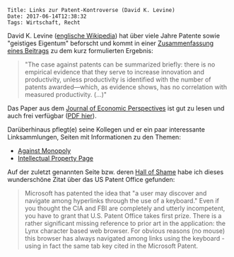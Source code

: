    Title: Links zur Patent-Kontroverse (David K. Levine)
    Date: 2017-06-14T12:38:32
    Tags: Wirtschaft, Recht

David K. Levine
([englische Wikipedia](https://en.wikipedia.org/wiki/David_K._Levine))
hat über viele Jahre Patente sowie "geistiges Eigentum" beforscht und
kommt in
einer
[Zusammenfassung eines Beitrags](https://www.aeaweb.org/articles?id=10.1257/jep.27.1.3) zu
dem kurz formulierten Ergebnis:

> "The case against patents can be summarized briefly: there is no
> empirical evidence that they serve to increase innovation and
> productivity, unless productivity is identified with the number of
> patents awarded—which, as evidence shows, has no correlation with
> measured productivity. (...)"

Das Paper aus
dem
[Journal of Economic Perspectives](https://www.aeaweb.org/journals/jep) ist
gut zu lesen und auch frei
verfügbar ([PDF hier](http://pubs.aeaweb.org/doi/pdfplus/10.1257/jep.27.1.3)).

Darüberhinaus pflegt(e) seine Kollegen und er ein paar interessante
Linksammlungen, Seiten mit Informationen zu den Themen:

* [Against Monopoly](http://www.againstmonopoly.org/)
* [Intellectual Property Page](http://www.dklevine.com/general/intellectual/intellectual.htm)

Auf der zuletzt genannten Seite
bzw. deren
[Hall of Shame](http://www.dklevine.com/general/intellectual/napster6.htm) habe
ich dieses wunderschöne Zitat über das US Patent Office gefunden:

> Microsoft has patented the idea that "a user may discover and
> navigate among hyperlinks through the use of a keyboard." Even if
> you thought the CIA and FBI are completely and utterly incompetent,
> you have to grant that U.S. Patent Office takes first prize. There
> is a rather significant missing reference to prior art in the
> application: the Lynx character based web browser. For obvious
> reasons (no mouse) this browser has always navigated among links
> using the keyboard - using in fact the same tab key cited in the
> Microsoft Patent.

